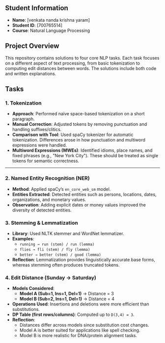 

## Student Information
- **Name**: [venkata nanda krishna yaram]  
- **Student ID**: [700765514]  
- **Course**: Natural Language Processing  


## Project Overview
This repository contains solutions to four core NLP tasks. Each task focuses on a different aspect of text processing, from basic tokenization to computing edit distances between words. The solutions include both code and written explanations.

## Tasks

### 1. Tokenization
- **Approach**: Performed naïve space-based tokenization on a short paragraph.  
- **Manual Correction**: Adjusted tokens by removing punctuation and handling suffixes/clitics.  
- **Comparison with Tool**: Used spaCy tokenizer for automatic tokenization. Differences arose in how punctuation and multiword expressions were handled.  
- **Multiword Expressions (MWEs)**: Identified idioms, place names, and fixed phrases (e.g., "New York City"). These should be treated as single tokens for semantic correctness.  

---

### 2. Named Entity Recognition (NER)
- **Method**: Applied spaCy’s `en_core_web_sm` model.  
- **Entities Extracted**: Detected entities such as persons, locations, dates, organizations, and monetary values.  
- **Observation**: Adding explicit dates or money values improved the diversity of detected entities.  



### 3. Stemming & Lemmatization
- **Library**: Used NLTK stemmer and WordNet lemmatizer.  
- **Examples**:  
  - `running → run (stem) / run (lemma)`  
  - `flies → fli (stem) / fly (lemma)`  
  - `better → better (stem) / good (lemma)`  
- **Reflection**: Lemmatization provides linguistically accurate base forms, whereas stemming often produces truncated tokens.  


### 4. Edit Distance (Sunday → Saturday)
- **Models Considered**:  
  - **Model A (Sub=1, Ins=1, Del=1)** → Distance = 3  
  - **Model B (Sub=2, Ins=1, Del=1)** → Distance = 4  
- **Operations Used**: Insertions and deletions were more efficient than substitutions.  
- **DP Table (first rows/columns)**: Computed up to `D(3,4) = 3`.  
- **Reflection**:  
  - Distances differ across models since substitution cost changes.  
  - Model A is better suited for applications like spell checking.  
  - Model B is more realistic for DNA/protein alignment tasks.  

